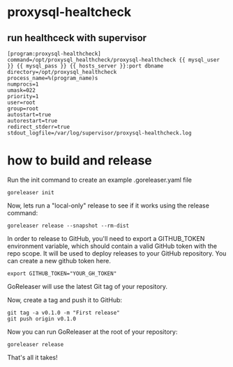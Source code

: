 # proxysql-healtcheck

## run healthceck with supervisor
```
[program:proxysql-healthcheck]
command=/opt/proxysql_healthcheck/proxysql-healthcheck {{ mysql_user }} {{ mysql_pass }} {{ hosts_server }}:port dbname
directory=/opt/proxysql_healthcheck
process_name=%(program_name)s
numprocs=1
umask=022
priority=1
user=root
group=root
autostart=true
autorestart=true
redirect_stderr=true
stdout_logfile=/var/log/supervisor/proxysql-healthcheck.log
```

# how to build and release

Run the init command to create an example .goreleaser.yaml file

```
goreleaser init
```

Now, lets run a "local-only" release to see if it works using the release command:

```
goreleaser release --snapshot --rm-dist
```

In order to release to GitHub, you'll need to export a GITHUB_TOKEN environment variable, which should contain a valid GitHub token with the repo scope. It will be used to deploy releases to your GitHub repository. You can create a new github token here.

```
export GITHUB_TOKEN="YOUR_GH_TOKEN"
```

GoReleaser will use the latest Git tag of your repository.

Now, create a tag and push it to GitHub:

```
git tag -a v0.1.0 -m "First release"
git push origin v0.1.0
```

Now you can run GoReleaser at the root of your repository:

```
goreleaser release
```

That's all it takes!

